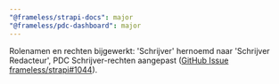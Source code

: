 ```yaml
---
"@frameless/strapi-docs": major
"@frameless/pdc-dashboard": major
---
```


Rolenamen en rechten bijgewerkt: 'Schrijver' hernoemd naar 'Schrijver Redacteur', PDC Schrijver-rechten aangepast ([GitHub Issue frameless/strapi#1044](https://github.com/frameless/strapi/issues/1044)).

